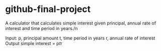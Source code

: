 # github-final-project

A calculator that calculates simple interest given principal, annual rate of interest and time period in years./n

Input:
   p, principal amount
   t, time period in years
   r, annual rate of interest
Output
   simple interest = p*t*r
